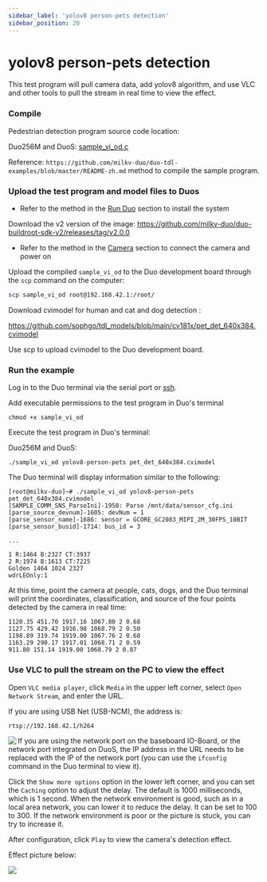 ```yaml
---
sidebar_label: 'yolov8 person-pets detection'
sidebar_position: 20
---
```


# yolov8 person-pets detection

This test program will pull camera data, add yolov8 algorithm, and use VLC and other tools to pull the stream in real time to view the effect.

### Compile

Pedestrian detection program source code location:

Duo256M and DuoS: [sample_vi_od.c](https://github.com/milkv-duo/duo-tdl-examples/blob/master/sample_vi_od/sample_vi_od.c)

Reference: `https://github.com/milkv-duo/duo-tdl-examples/blob/master/README-zh.md` method to compile the sample program.

### Upload the test program and model files to Duos

- Refer to the method in the [Run Duo](https://milkv.io/zh/docs/duo/getting-started/boot) section to install the system

Download the v2 version of the image: https://github.com/milkv-duo/duo-buildroot-sdk-v2/releases/tag/v2.0.0

- Refer to the method in the [Camera](https://milkv.io/zh/docs/duo/camera/gc2083) section to connect the camera and power on

Upload the compiled `sample_vi_od` to the Duo development board through the `scp` command on the computer:

```bash
scp sample_vi_od root@192.168.42.1:/root/
```

Download cvimodel for human and cat and dog detection :

https://github.com/sophgo/tdl_models/blob/main/cv181x/pet_det_640x384.cvimodel

Use scp to upload cvimodel to the Duo development board.

### Run the example

Log in to the Duo terminal via the serial port or [ssh](https://milkv.io/zh/docs/duo/getting-started/setup#ssh).

Add executable permissions to the test program in Duo's terminal
```
chmod +x sample_vi_od
```
Execute the test program in Duo's terminal:

Duo256M and DuoS:
```
./sample_vi_od yolov8-person-pets pet_det_640x384.cvimodel
```

The Duo terminal will display information similar to the following:
```
[root@milkv-duo]~# ./sample_vi_od yolov8-person-pets pet_det_640x384.cvimodel
[SAMPLE_COMM_SNS_ParseIni]-1950: Parse /mnt/data/sensor_cfg.ini
[parse_source_devnum]-1605: devNum = 1
[parse_sensor_name]-1686: sensor = GCORE_GC2083_MIPI_2M_30FPS_10BIT
[parse_sensor_busid]-1714: bus_id = 3

...

1 R:1464 B:2327 CT:3937
2 R:1974 B:1613 CT:7225
Golden 1464 1024 2327
wdrLEOnly:1

```

At this time, point the camera at people, cats, dogs, and the Duo terminal will print the coordinates, classification, and source of the four points detected by the camera in real time:

```
1120.35 451.70 1917.16 1067.80 2 0.68
1127.75 429.42 1916.98 1068.79 2 0.50
1198.89 319.74 1919.00 1067.76 2 0.68
1163.29 290.17 1917.01 1068.71 2 0.59
911.80 151.14 1919.00 1068.79 2 0.87
```

### Use VLC to pull the stream on the PC to view the effect

Open `VLC media player`, click `Media` in the upper left corner, select `Open Network Stream`, and enter the URL.

If you are using USB Net (USB-NCM), the address is:
```
rtsp://192.168.42.1/h264
```

<Image src='/docs/duo/duo-vlc-stream-setup.jpg' minWidth='40%' maxWidth='60%' align='left' />

If you are using the network port on the baseboard IO-Board, or the network port integrated on DuoS, the IP address in the URL needs to be replaced with the IP of the network port (you can use the `ifconfig` command in the Duo terminal to view it).

Click the `Show more options` option in the lower left corner, and you can set the `Caching` option to adjust the delay. The default is 1000 milliseconds, which is 1 second. When the network environment is good, such as in a local area network, you can lower it to reduce the delay. It can be set to 100 to 300. If the network environment is poor or the picture is stuck, you can try to increase it.

After configuration, click `Play` to view the camera's detection effect.

Effect picture below:

<Image src='/docs/duo/duos/duos-yolov8-person-pets-detection.webp' minWidth='40%' maxWidth='60%' align='left' />